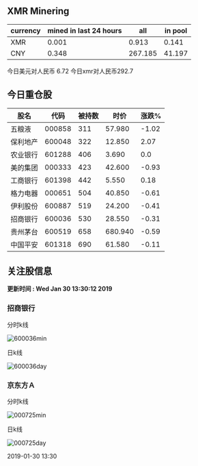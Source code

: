 ## XMR Minering

|currency|mined in last 24 hours|all|in pool|
|---|---|---|---|
|XMR|0.001|0.913|0.141|
|CNY|0.348|267.185|41.197|

今日美元对人民币 6.72	今日xmr对人民币292.7


## 今日重仓股 

|股名|代码|被持数|时价|涨跌%|
|---|---|---|---|---|
|五粮液|000858|311|57.980|-1.02|
|保利地产|600048|322|12.850|2.07|
|农业银行|601288|406|3.690|0.0|
|美的集团|000333|423|42.600|-0.93|
|工商银行|601398|442|5.550|0.18|
|格力电器|000651|504|40.850|-0.61|
|伊利股份|600887|519|24.200|-0.41|
|招商银行|600036|530|28.550|-0.31|
|贵州茅台|600519|658|680.940|-0.59|
|中国平安|601318|690|61.580|-0.11|

## 关注股信息
**更新时间 : Wed Jan 30 13:30:12 2019**
### 招商银行 
分时k线

![600036min](http://image.sinajs.cn/newchart/min/n/sh600036.gif)

日k线

![600036day](http://image.sinajs.cn/newchart/daily/n/sh600036.gif)

### 京东方Ａ 
分时k线

![000725min](http://image.sinajs.cn/newchart/min/n/sz000725.gif)

日k线

![000725day](http://image.sinajs.cn/newchart/daily/n/sz000725.gif)

2019-01-30 13:30